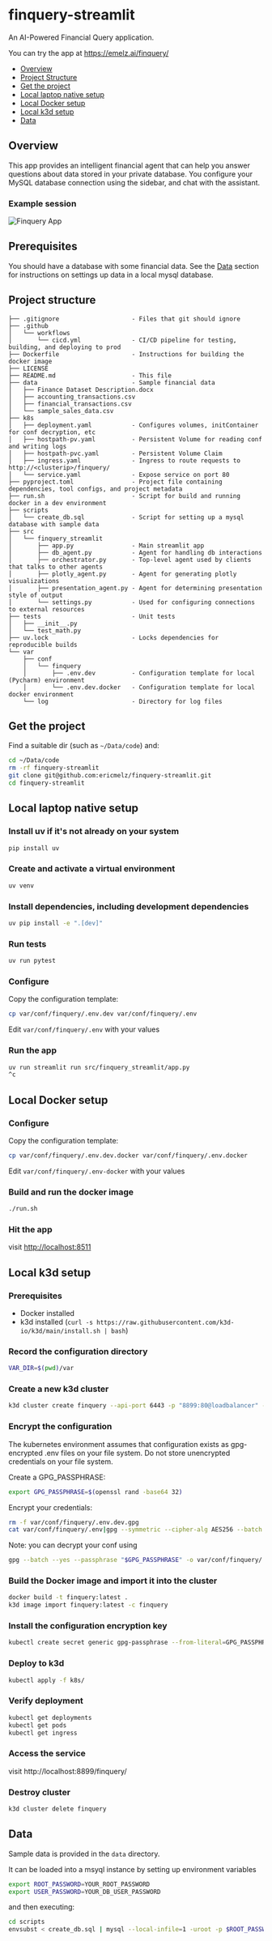 # finquery-streamlit
An AI-Powered Financial Query application.

You can try the app at <https://emelz.ai/finquery/>

- [Overview](#overview)
- [Project Structure](#project-structure)
- [Get the project](#get-the-project)
- [Local laptop native setup](#local-laptop-native-setup)
- [Local Docker setup](#local-docker-setup)
- [Local k3d setup](#local-k3d-setup)
- [Data](#data)

## Overview
This app provides an intelligent financial agent that can help you answer questions about data stored in 
your private database.
You configure your MySQL database connection using the sidebar, and chat with the assistant.

### Example session
![Finquery App](doc-images/finquery-app.png)

## Prerequisites
You should have a database with some financial data.
See the [Data](#data) section for instructions on settings up data in a local mysql database.

## Project structure
```aiignore
├── .gitignore                    - Files that git should ignore
├── .github 
│   └── workflows
│       └── cicd.yml              - CI/CD pipeline for testing, building, and deploying to prod 
├── Dockerfile                    - Instructions for building the docker image 
├── LICENSE
├── README.md                     - This file
├── data                          - Sample financial data
│   ├── Finance Dataset Description.docx
│   ├── accounting_transactions.csv
│   ├── financial_transactions.csv
│   └── sample_sales_data.csv
├── k8s
│   ├── deployment.yaml           - Configures volumes, initContainer for conf decryption, etc
│   ├── hostpath-pv.yaml          - Persistent Volume for reading conf and writing logs
│   ├── hostpath-pvc.yaml         - Persistent Volume Claim
│   ├── ingress.yaml              - Ingress to route requests to http://<clusterip>/finquery/
│   └── service.yaml              - Expose service on port 80
├── pyproject.toml                - Project file containing dependencies, tool configs, and project metadata
├── run.sh                        - Script for build and running docker in a dev environment
├── scripts
│   └── create_db.sql             - Script for setting up a mysql database with sample data
├── src
│   └── finquery_streamlit
│       ├── app.py                - Main streamlit app
│       ├── db_agent.py           - Agent for handling db interactions
│       ├── orchestrator.py       - Top-level agent used by clients that talks to other agents
│       ├── plotly_agent.py       - Agent for generating plotly visualizations
│       ├── presentation_agent.py - Agent for determining presentation style of output
│       └── settings.py           - Used for configuring connections to external resources
├── tests                         - Unit tests
│   ├── __init__.py
│   └── test_math.py
├── uv.lock                       - Locks dependencies for reproducible builds
└── var
    ├── conf
    │   └── finquery
    │       ├── .env.dev          - Configuration template for local (Pycharm) environment
    │       └── .env.dev.docker   - Configuration template for local docker environment
    └── log                       - Directory for log files
```
## Get the project
Find a suitable dir (such as `~/Data/code`) and:
```bash
cd ~/Data/code
rm -rf finquery-streamlit
git clone git@github.com:ericmelz/finquery-streamlit.git
cd finquery-streamlit
```

## Local laptop native setup
### Install uv if it's not already on your system

```bash
pip install uv
```

### Create and activate a virtual environment
```bash
uv venv
```

### Install dependencies, including development dependencies
```bash
uv pip install -e ".[dev]"
```

### Run tests
```bash
uv run pytest
```

### Configure
Copy the configuration template:
```bash
cp var/conf/finquery/.env.dev var/conf/finquery/.env
```
Edit `var/conf/finquery/.env` with your values

### Run the app
```bash
uv run streamlit run src/finquery_streamlit/app.py
^c
```

## Local Docker setup
### Configure
Copy the configuration template:
```bash
cp var/conf/finquery/.env.dev.docker var/conf/finquery/.env.docker
```
Edit `var/conf/finquery/.env-docker` with your values

### Build and run the docker image
```bash
./run.sh
```

### Hit the app
visit <http://localhost:8511>

## Local k3d setup
### Prerequisites
- Docker installed
- k3d installed (`curl -s https://raw.githubusercontent.com/k3d-io/k3d/main/install.sh | bash`)

### Record the configuration directory
```bash
VAR_DIR=$(pwd)/var
```
### Create a new k3d cluster
```bash
k3d cluster create finquery --api-port 6443 -p "8899:80@loadbalancer" --volume "$VAR_DIR:/mnt/var@server:0"
```

### Encrypt the configuration
The kubernetes environment assumes that configuration exists as 
gpg-encrypted .env files on your file system.  Do not store unencrypted credentials on your
file system.

Create a GPG_PASSPHRASE:
```bash
export GPG_PASSPHRASE=$(openssl rand -base64 32)
```

Encrypt your credentials: 
```bash
rm -f var/conf/finquery/.env.dev.gpg
cat var/conf/finquery/.env|gpg --symmetric --cipher-alg AES256 --batch --passphrase "$GPG_PASSPHRASE" -o var/conf/finquery/.env.dev.gpg
```

Note: you can decrypt your conf using
```bash
gpg --batch --yes --passphrase "$GPG_PASSPHRASE" -o var/conf/finquery/.env.dev.decrypted -d var/conf/finquery/.env.dev.gpg                          
```

### Build the Docker image and import it into the cluster
```bash
docker build -t finquery:latest .
k3d image import finquery:latest -c finquery
```

### Install the configuration encryption key
```bash
kubectl create secret generic gpg-passphrase --from-literal=GPG_PASSPHRASE=$GPG_PASSPHRASE
```

### Deploy to k3d
```bash
kubectl apply -f k8s/
```

### Verify deployment
```bash
kubectl get deployments
kubectl get pods
kubectl get ingress
```

### Access the service
visit http://localhost:8899/finquery/

### Destroy cluster
```bash
k3d cluster delete finquery
```

## Data
Sample data is provided in the `data` directory.

It can be loaded into a msyql instance by setting up environment variables
```bash
export ROOT_PASSWORD=YOUR_ROOT_PASSWORD
export USER_PASSWORD=YOUR_DB_USER_PASSWORD
```
and then executing:
```bash
cd scripts
envsubst < create_db.sql | mysql --local-infile=1 -uroot -p $ROOT_PASSWORD
```